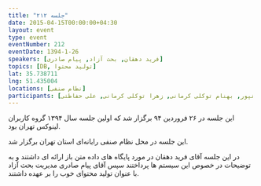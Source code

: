 ```yaml
---
title: "جلسه ۲۱۲"
date: 2015-04-15T00:00:00+04:30
layout: event
type: event
eventNumber: 212
eventDate: 1394-1-26
speakers: [فرید دهقان, بحث آزاد, پیام صادری]
topics: [DB, تولید محتوا]
lat: 35.738711
lng: 51.435004
locations: [نظام صنفی]
participants: [محمد افاضاتی, پوریا جهاندیده, محمد عبدلی زاده, علی رستمی, حسین کیامهر, دیبا یوسفی, سروش فریدزام نیک, حسین حسین تبار, پیام صادری, علی جعفرآبادی, مرتضی پروینی, رامین فیاض زاده, سید محمدرضا حسینی, امید رضوانی شمیرانی, رضا شالباف زاده, محمدرضا کمالی فرد, فرید دهقان, علی فارمد, مجید رمضانپور, بهنام توکلی کرمانی, زهرا توکلی کرمانی, علی حفاظتی]
---
```

این جلسه در ۲۶ فروردین ۹۴ برگزار شد که اولین جلسه سال ۱۳۹۴ گروه کاربران لینوکس تهران بود.

این جلسه در محل نظام صنفی رایانه‌ای استان تهران برگزار شد.

در این جلسه آقای فرید دهقان در مورد پایگاه های داده متن باز ارائه ای داشتند و به توضیحات در خصوص این سیستم ها پرداختند سپس آقای پیام صادری مدیریت بحث آزاد با عنوان تولید محتوای خوب را بر عهده داشتند.
